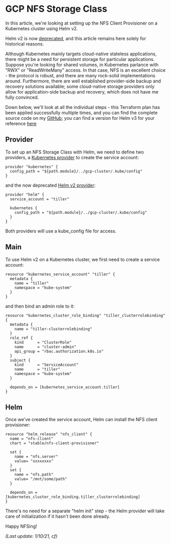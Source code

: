 # GCP NFS Storage Class

In this article, we're looking at setting up the NFS Client Provisioner on a Kubernetes cluster using Helm v2. 

Helm v2 is now [deprecated](https://helm.sh/blog/helm-v2-deprecation-timeline/), and this article remains here solely for historical reasons.

Although Kubernetes mainly targets cloud-native stateless applications, there might be a need for persistent storage for particular applications. Suppose you're looking for shared volumes, in Kubernetes parlance with "RWX" or "ReadWriteMany" access. In that case, NFS is an excellent choice - the protocol is robust, and there are many rock-solid implementations around. Furthermore, there are well established provider-side backup and recovery solutions available; some cloud-native storage providers only allow for application-side backup and recovery, which does not have me fully convinced.

Down below, we'll look at all the individual steps - this Terraform plan has been applied successfully multiple times, and you can find the complete source code on my [GitHub](https://github.com/chfrank-cgn/Rancher/tree/master/gcp-nfs-helm2); you can find a version for Helm v3 for your reference [here](https://github.com/chfrank-cgn/Rancher/tree/master/gcp-nfs-helm3)

## Provider

To set up an NFS Storage Class with Helm, we need to define two providers, a [Kubernetes provider](https://registry.terraform.io/providers/hashicorp/kubernetes/latest/docs) to create the service account:

```
provider "kubernetes" {
  config_path = "${path.module}/../gcp-cluster/.kube/config"
}
```

and the now deprecated [Helm v2 provider](https://registry.terraform.io/providers/hashicorp/helm/0.10.6/docs):

```
provider "helm" {
  service_account = "tiller"

  kubernetes {
    config_path = "${path.module}/../gcp-cluster/.kube/config"
  }
}
```

Both providers will use a kube_config file for access.

## Main

To use Helm v2 on a Kubernetes cluster, we first need to create a service account:

```
resource "kubernetes_service_account" "tiller" {
  metadata {
    name = "tiller"
    namespace = "kube-system"
  }
}
```

and then bind an admin role to it:

```
resource "kubernetes_cluster_role_binding" "tiller_clusterrolebinding" {
  metadata {
    name = "tiller-clusterrolebinding"
  }
  role_ref {
    kind      = "ClusterRole"
    name      = "cluster-admin"
    api_group = "rbac.authorization.k8s.io"
  }
  subject {
    kind      = "ServiceAccount"
    name      = "tiller"
    namespace = "kube-system"
  }

  depends_on = [kubernetes_service_account.tiller]
}
```

## Helm

Once we've created the service account, Helm can install the NFS client provisioner:

```
resource "helm_release" "nfs_client" {
  name = "nfs-client"
  chart = "stable/nfs-client-provisioner"

  set { 
    name = "nfs.server"
    value= "xxxxxxxx"
  }
  set { 
    name = "nfs.path"
    value= "/mnt/some/path"
  }

  depends_on = [kubernetes_cluster_role_binding.tiller_clusterrolebinding]
}
```

There's no need for a separate "helm init" step - the Helm provider will take care of initialization if it hasn't been done already.

Happy NFSing!

*(Last update: 1/10/21, cf)*
